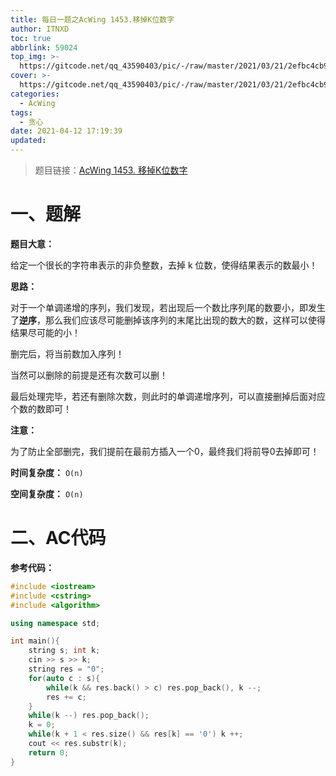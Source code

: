 ```yaml
---
title: 每日一题之AcWing 1453.移掉K位数字
author: ITNXD
toc: true
abbrlink: 59024
top_img: >-
  https://gitcode.net/qq_43590403/pic/-/raw/master/2021/03/21/2efbc4cb93b487fd05b4faaa113a1b7d.png
cover: >-
  https://gitcode.net/qq_43590403/pic/-/raw/master/2021/03/21/2efbc4cb93b487fd05b4faaa113a1b7d.png
categories:
  - AcWing
tags:
  - 贪心
date: 2021-04-12 17:19:39
updated:
---
```






> 题目链接：[AcWing 1453. 移掉K位数字 ](https://www.acwing.com/problem/content/1455/)





# 一、题解



**题目大意：**



给定一个很长的字符串表示的非负整数，去掉 k 位数，使得结果表示的数最小！





**思路：**



对于一个单调递增的序列，我们发现，若出现后一个数比序列尾的数要小，即发生了**逆序**，那么我们应该尽可能删掉该序列的末尾比出现的数大的数，这样可以使得结果尽可能的小！

删完后，将当前数加入序列！



当然可以删除的前提是还有次数可以删！

最后处理完毕，若还有删除次数，则此时的单调递增序列，可以直接删掉后面对应个数的数即可！



**注意：**

为了防止全部删完，我们提前在最前方插入一个0，最终我们将前导0去掉即可！











**时间复杂度：** `O(n)`

**空间复杂度：** `O(n)`











# 二、AC代码



**参考代码：**



```c++
#include <iostream>
#include <cstring>
#include <algorithm>

using namespace std;

int main(){
    string s; int k;
    cin >> s >> k;
    string res = "0";
    for(auto c : s){
        while(k && res.back() > c) res.pop_back(), k --;
        res += c;
    }
    while(k --) res.pop_back();
    k = 0;
    while(k + 1 < res.size() && res[k] == '0') k ++;
    cout << res.substr(k);
    return 0;
}
```

